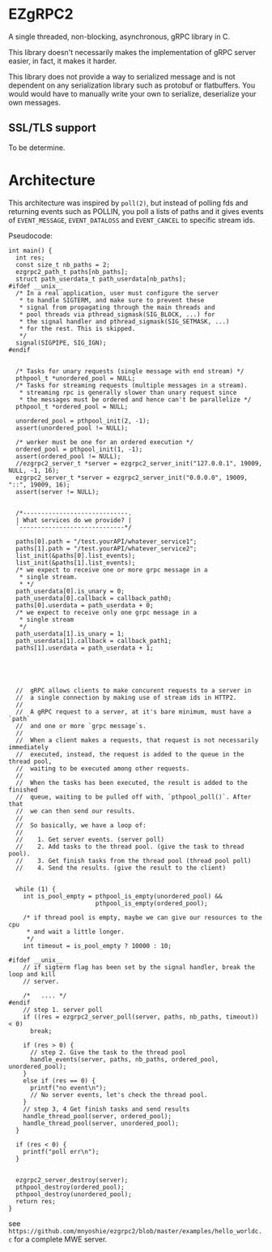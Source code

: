 # EZgRPC2

A single threaded, non-blocking, asynchronous, gRPC library in C.

This library doesn't necessarily makes the implementation of gRPC server easier, in fact,
it makes it harder.

This library does not provide a way to serialized message and is not dependent on any serialization
library such as protobuf or flatbuffers. You would would have to manually write your own to
serialize, deserialize your own messages.

## SSL/TLS support

To be determine.

# Architecture

This architecture was inspired by `poll(2)`, but instead of polling fds and returning events
such as POLLIN, you poll a lists of paths and it gives events of `EVENT_MESSAGE`,
`EVENT_DATALOSS` and `EVENT_CANCEL` to specific stream ids.

Pseudocode:


``` 
int main() {
  int res;
  const size_t nb_paths = 2;
  ezgrpc2_path_t paths[nb_paths];
  struct path_userdata_t path_userdata[nb_paths];
#ifdef __unix__
  /* In a real application, user must configure the server
   * to handle SIGTERM, and make sure to prevent these
   * signal from propagating through the main threads and
   * pool threads via pthread_sigmask(SIG_BLOCK, ...) for
   * the signal handler and pthread_sigmask(SIG_SETMASK, ...)
   * for the rest. This is skipped.
   */
  signal(SIGPIPE, SIG_IGN);
#endif


  /* Tasks for unary requests (single message with end stream) */
  pthpool_t *unordered_pool = NULL;
  /* Tasks for streaming requests (multiple messages in a stream).
   * streaming rpc is generally slower than unary request since
   * the messages must be ordered and hence can't be parallelize */
  pthpool_t *ordered_pool = NULL;

  unordered_pool = pthpool_init(2, -1);
  assert(unordered_pool != NULL);

  /* worker must be one for an ordered execution */
  ordered_pool = pthpool_init(1, -1);
  assert(ordered_pool != NULL);
  //ezgrpc2_server_t *server = ezgrpc2_server_init("127.0.0.1", 19009, NULL, -1, 16);
  ezgrpc2_server_t *server = ezgrpc2_server_init("0.0.0.0", 19009, "::", 19009, 16);
  assert(server != NULL);


  /*-----------------------------.
  | What services do we provide? |
  `-----------------------------*/

  paths[0].path = "/test.yourAPI/whatever_service1";
  paths[1].path = "/test.yourAPI/whatever_service2";
  list_init(&paths[0].list_events);
  list_init(&paths[1].list_events);
  /* we expect to receive one or more grpc message in a
   * single stream.
   * */
  path_userdata[0].is_unary = 0;
  path_userdata[0].callback = callback_path0;
  paths[0].userdata = path_userdata + 0;
  /* we expect to receive only one grpc message in a
   * single stream
   */
  path_userdata[1].is_unary = 1;
  path_userdata[1].callback = callback_path1;
  paths[1].userdata = path_userdata + 1;





  //  gRPC allows clients to make concurent requests to a server in
  //  a single connection by making use of stream ids in HTTP2.
  //  
  //  A gRPC request to a server, at it's bare minimum, must have a `path`
  //  and one or more `grpc message`s.
  //  
  //  When a client makes a requests, that request is not necessarily immediately
  //  executed, instead, the request is added to the queue in the thread pool,
  //  waiting to be executed among other requests.
  //  
  //  When the tasks has been executed, the result is added to the finished
  //  queue, waiting to be pulled off with, `pthpool_poll()`. After that
  //  we can then send our results.
  //  
  //  So basically, we have a loop of:
  //  
  //    1. Get server events. (server poll)
  //    2. Add tasks to the thread pool. (give the task to thread pool).
  //    3. Get finish tasks from the thread pool (thread pool poll)
  //    4. Send the results. (give the result to the client)


  while (1) {
    int is_pool_empty = pthpool_is_empty(unordered_pool) &&
                        pthpool_is_empty(ordered_pool);

    /* if thread pool is empty, maybe we can give our resources to the cpu
     * and wait a little longer.
     */
    int timeout = is_pool_empty ? 10000 : 10;

#ifdef __unix__
    // if sigterm flag has been set by the signal handler, break the loop and kill
    // server.

    /*   .... */
#endif
    // step 1. server poll
    if ((res = ezgrpc2_server_poll(server, paths, nb_paths, timeout)) < 0)
      break;

    if (res > 0) {
      // step 2. Give the task to the thread pool
      handle_events(server, paths, nb_paths, ordered_pool, unordered_pool);
    }
    else if (res == 0) {
      printf("no event\n");
      // No server events, let's check the thread pool.
    }
    // step 3, 4 Get finish tasks and send results
    handle_thread_pool(server, ordered_pool);
    handle_thread_pool(server, unordered_pool);
  }

  if (res < 0) {
    printf("poll err\n");
  }


  ezgrpc2_server_destroy(server);
  pthpool_destroy(ordered_pool);
  pthpool_destroy(unordered_pool);
  return res;
}

```

see `https://github.com/mnyoshie/ezgrpc2/blob/master/examples/hello_worldc.c` for a complete
MWE server.
